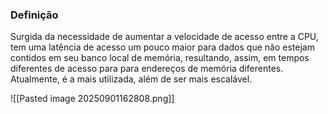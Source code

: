 ### Definição

Surgida da necessidade de aumentar a velocidade de acesso entre a CPU, tem uma latência de acesso um pouco maior para dados que não estejam contidos em seu banco local de memória, resultando, assim, em tempos diferentes de acesso para para endereços de memória diferentes. Atualmente, é a mais utilizada, além de ser mais escalável.


![[Pasted image 20250901162808.png]]